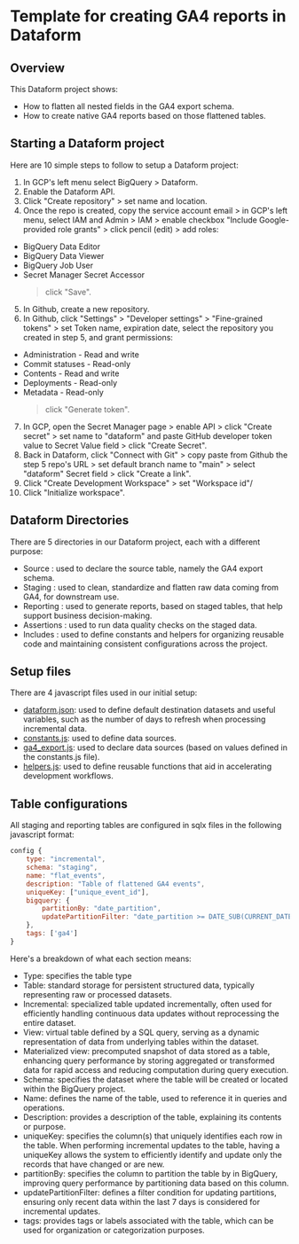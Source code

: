 # Template for creating GA4 reports in Dataform

## Overview

This Dataform project shows:
* How to flatten all nested fields in the GA4 export schema.
* How to create native GA4 reports based on those flattened tables.

## Starting a Dataform project

Here are 10 simple steps to follow to setup a Dataform project: 
1. In GCP's left menu select BigQuery > Dataform.
2. Enable the Dataform API.
3. Click "Create repository" > set name and location.
4. Once the repo is created, copy the service account email > in GCP's left menu, select IAM and Admin > IAM > enable checkbox "Include Google-provided role grants" > click pencil (edit) > add roles: 
 * BigQuery Data Editor
 * BigQuery Data Viewer
 * BigQuery Job User
 * Secret Manager Secret Accessor
   > click "Save". 
5. In Github, create a new repository.
6. In Github, click "Settings" > "Developer settings" > "Fine-grained tokens" > set Token name, expiration date, select the repository you created in step 5, and grant permissions: 
 * Administration - Read and write
 * Commit statuses - Read-only
 * Contents - Read and write
 * Deployments - Read-only
 * Metadata - Read-only
   > click "Generate token".
7. In GCP, open the Secret Manager page > enable API > click "Create secret" > set name to "dataform" and paste GitHub developer token value to Secret Value field > click "Create Secret".
8. Back in Dataform, click "Connect with Git" > copy paste from Github the step 5 repo's URL > set default branch name to "main" > select "dataform" Secret field > click "Create a link".
9. Click "Create Development Workspace" > set "Workspace id"/
10. Click "Initialize workspace".

## Dataform Directories

There are 5 directories in our Dataform project, each with a different purpose: 
* Source : used to declare the source table, namely the GA4 export schema.
* Staging : used to clean, standardize and flatten raw data coming from GA4, for downstream use.
* Reporting : used to generate reports, based on staged tables, that help support business decision-making.
* Assertions : used to run data quality checks on the staged data.
* Includes : used to define constants and helpers for organizing reusable code and maintaining consistent configurations across the project.

## Setup files 

There are 4 javascript files used in our initial setup: 
* [dataform.json](/dataform.json): used to define default destination datasets and useful variables, such as the number of days to refresh when processing incremental data. 
* [constants.js](/constants.js): used to define data sources.
* [ga4_export.js](/ga4_export.js): used to declare data sources (based on values defined in the constants.js file).
* [helpers.js](/helpers.js): used to define reusable functions that aid in accelerating development workflows.

## Table configurations

All staging and reporting tables are configured in sqlx files in the following javascript format:  

``` javascript
config {
    type: "incremental",
    schema: "staging", 
    name: "flat_events",
    description: "Table of flattened GA4 events",
    uniqueKey: ["unique_event_id"],
    bigquery: {
        partitionBy: "date_partition",
        updatePartitionFilter: "date_partition >= DATE_SUB(CURRENT_DATE(), INTERVAL 7 DAY)"
    },
    tags: ['ga4']
}
```

Here's a breakdown of what each section means: 

* Type: specifies the table type 
 * Table: standard storage for persistent structured data, typically representing raw or processed datasets.
 * Incremental: specialized table updated incrementally, often used for efficiently handling continuous data updates without reprocessing the entire dataset. 
 * View: virtual table defined by a SQL query, serving as a dynamic representation of data from underlying tables within the dataset.
 * Materialized view: precomputed snapshot of data stored as a table, enhancing query performance by storing aggregated or transformed data for rapid access and reducing computation during query execution.
* Schema: specifies the dataset where the table will be created or located within the BigQuery project.
* Name: defines the name of the table, used to reference it in queries and operations.
* Description: provides a description of the table, explaining its contents or purpose.
* uniqueKey: specifies the column(s) that uniquely identifies each row in the table. When performing incremental updates to the table, having a uniqueKey allows the system to efficiently identify and update only the records that have changed or are new.
* partitionBy: specifies the column to partition the table by in BigQuery, improving query performance by partitioning data based on this column.
* updatePartitionFilter: defines a filter condition for updating partitions, ensuring only recent data within the last 7 days is considered for incremental updates.
* tags: provides tags or labels associated with the table, which can be used for organization or categorization purposes.
